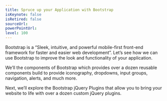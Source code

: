 ```yaml
---
title: Spruce up your Application with Bootstrap
isKeynote: false
isRetired: false
sourceUrl:
powerPointUrl:
level: 100
---
```

Bootstrap is a “Sleek, intuitive, and powerful mobile-first front-end framework for faster and easier web development”. Let’s see how we can use Bootstrap to improve the look and functionality of your application.

We’ll the components of Bootstrap which provides over a dozen reusable components build to provide iconography, dropdowns, input groups, navigation, alerts, and much more.

Next, we’ll explore the Bootstrap jQuery Plugins that allow you to bring your website to life with over a dozen custom jQuery plugins.